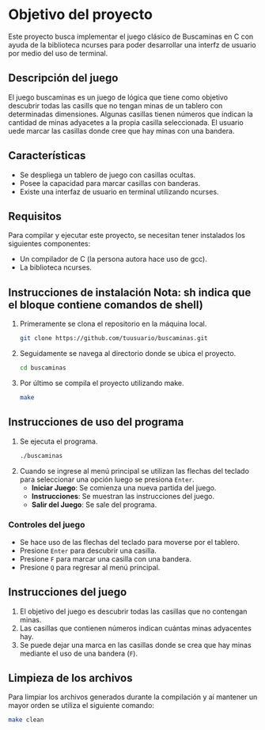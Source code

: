 # Objetivo del proyecto

Este proyecto busca implementar el juego clásico de Buscaminas en C con ayuda de la biblioteca ncurses para poder desarrollar una interfz de usuario por medio del uso de terminal.

## Descripción del juego

El juego buscaminas es un juego de lógica que tiene como objetivo descubrir todas las casills que no tengan minas de un tablero con determinadas dimensiones. Algunas casillas tienen números que indican la cantidad de minas adyacetes a la propia casilla seleccionada. El usuario uede marcar las casillas donde cree que hay minas con una bandera.

## Características

- Se despliega un tablero de juego con casillas ocultas.
- Posee la capacidad para marcar casillas con banderas.
- Existe una interfaz de usuario en terminal utilizando ncurses.

## Requisitos

Para compilar y ejecutar este proyecto, se necesitan tener instalados los siguientes componentes:

- Un compilador de C (la persona autora hace uso de gcc).
- La biblioteca ncurses.

## Instrucciones de instalación Nota: sh indica que el bloque contiene comandos de shell)

1. Primeramente se clona el repositorio en la máquina local.
    ```sh
    git clone https://github.com/tuusuario/buscaminas.git
    ```
2. Seguidamente se navega al directorio donde se ubica el proyecto.
    ```sh
    cd buscaminas
    ```
3. Por último se compila el proyecto utilizando make.
    ```sh
    make
    ```

## Instrucciones de uso del programa

1. Se ejecuta el programa.
    ```sh
    ./buscaminas
    ```
2. Cuando se ingrese al menú principal se utilizan las flechas del teclado para seleccionar una opción luego se presiona `Enter`.
    - **Iniciar Juego**: Se comienza una nueva partida del juego.
    - **Instrucciones**: Se muestran las instrucciones del juego.
    - **Salir del Juego**: Se sale del programa.

### Controles del juego

- Se hace uso de las flechas del teclado para moverse por el tablero.
- Presione `Enter` para descubrir una casilla.
- Presione `F` para marcar una casilla con una bandera.
- Presione `Q` para regresar al menú principal.

## Instrucciones del juego

1. El objetivo del juego es descubrir todas las casillas que no contengan minas.
2. Las casillas que contienen números indican cuántas minas adyacentes hay.
3. Se puede dejar una marca en las casillas donde se crea que hay minas mediante el uso de una bandera (`F`).

## Limpieza de los archivos

Para limpiar los archivos generados durante la compilación y aí mantener un mayor orden se utiliza el siguiente comando:
```sh
make clean
